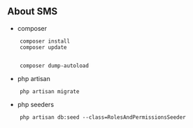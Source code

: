 ## About SMS

- composer 
``` install
    composer install
    composer update


    composer dump-autoload
```


- php artisan 

``` initail
    php artisan migrate

```

- php seeders

``` seeders
    php artisan db:seed --class=RolesAndPermissionsSeeder


```